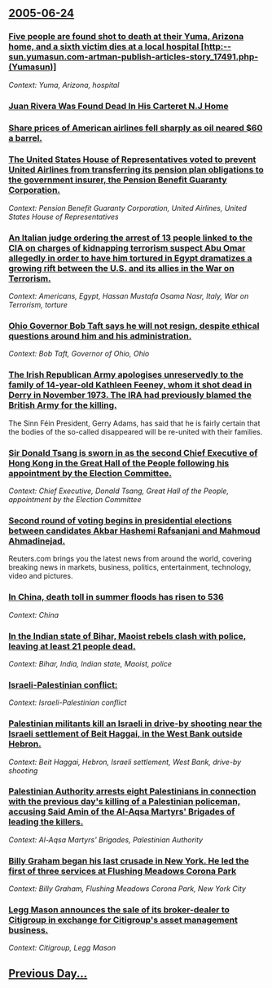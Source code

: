 ## [2005-06-24](/news/2005/06/24/index.md)

### [ Five people are found shot to death at their Yuma, Arizona home, and a sixth victim dies at a local hospital [http:--sun.yumasun.com-artman-publish-articles-story_17491.php-(Yumasun)]](/news/2005/06/24/five-people-are-found-shot-to-death-at-their-yuma-arizona-home-and-a-sixth-victim-dies-at-a-local-hospital-http-sun-yumasun-com-artman.md)
_Context: Yuma, Arizona, hospital_

### [ Juan Rivera Was Found Dead In His Carteret N.J Home](/news/2005/06/24/juan-rivera-was-found-dead-in-his-carteret-n-j-home.md)
### [ Share prices of American airlines fell sharply as oil neared $60 a barrel. ](/news/2005/06/24/share-prices-of-american-airlines-fell-sharply-as-oil-neared-60-a-barrel.md)
### [ The United States House of Representatives voted to prevent United Airlines from transferring its pension plan obligations to the government insurer, the Pension Benefit Guaranty Corporation. ](/news/2005/06/24/the-united-states-house-of-representatives-voted-to-prevent-united-airlines-from-transferring-its-pension-plan-obligations-to-the-governmen.md)
_Context: Pension Benefit Guaranty Corporation, United Airlines, United States House of Representatives_

### [ An Italian judge ordering the arrest of 13 people linked to the CIA on charges of kidnapping terrorism suspect Abu Omar allegedly in order to have him tortured in Egypt dramatizes a growing rift between the U.S. and its allies in the War on Terrorism. ](/news/2005/06/24/an-italian-judge-ordering-the-arrest-of-13-people-linked-to-the-cia-on-charges-of-kidnapping-terrorism-suspect-abu-omar-allegedly-in-order.md)
_Context: Americans, Egypt, Hassan Mustafa Osama Nasr, Italy, War on Terrorism, torture_

### [ Ohio Governor Bob Taft says he will not resign, despite ethical questions around him and his administration. ](/news/2005/06/24/ohio-governor-bob-taft-says-he-will-not-resign-despite-ethical-questions-around-him-and-his-administration.md)
_Context: Bob Taft, Governor of Ohio, Ohio_

### [ The Irish Republican Army apologises unreservedly to the family of 14-year-old Kathleen Feeney, whom it shot dead in Derry in November 1973. The IRA had previously blamed the British Army for the killing. ](/news/2005/06/24/the-irish-republican-army-apologises-unreservedly-to-the-family-of-14-year-old-kathleen-feeney-whom-it-shot-dead-in-derry-in-november-1973.md)
The Sinn Féin President, Gerry Adams, has said that he is fairly certain that the bodies of the so-called disappeared will be re-united with their families.

### [ Sir Donald Tsang is sworn in as the second Chief Executive of Hong Kong in the Great Hall of the People following his appointment by the Election Committee. ](/news/2005/06/24/sir-donald-tsang-is-sworn-in-as-the-second-chief-executive-of-hong-kong-in-the-great-hall-of-the-people-following-his-appointment-by-the-el.md)
_Context: Chief Executive, Donald Tsang, Great Hall of the People, appointment by the Election Committee_

### [ Second round of voting begins in presidential elections between candidates Akbar Hashemi Rafsanjani and Mahmoud Ahmadinejad. ](/news/2005/06/24/second-round-of-voting-begins-in-presidential-elections-between-candidates-akbar-hashemi-rafsanjani-and-mahmoud-ahmadinejad.md)
Reuters.com brings you the latest news from around the world, covering breaking news in markets, business, politics, entertainment, technology, video and pictures.

### [ In China, death toll in summer floods has risen to 536 ](/news/2005/06/24/in-china-death-toll-in-summer-floods-has-risen-to-536.md)
_Context: China_

### [ In the Indian state of Bihar, Maoist rebels clash with police, leaving at least 21 people dead. ](/news/2005/06/24/in-the-indian-state-of-bihar-maoist-rebels-clash-with-police-leaving-at-least-21-people-dead.md)
_Context: Bihar, India, Indian state, Maoist, police_

### [ Israeli-Palestinian conflict:](/news/2005/06/24/israeli-palestinian-conflict.md)
_Context: Israeli-Palestinian conflict_

### [ Palestinian militants kill an Israeli in drive-by shooting near the Israeli settlement of Beit Haggai, in the West Bank outside Hebron. ](/news/2005/06/24/palestinian-militants-kill-an-israeli-in-drive-by-shooting-near-the-israeli-settlement-of-beit-haggai-in-the-west-bank-outside-hebron.md)
_Context: Beit Haggai, Hebron, Israeli settlement, West Bank, drive-by shooting_

### [ Palestinian Authority arrests eight Palestinians in connection with the previous day's killing of a Palestinian policeman, accusing Said Amin of the Al-Aqsa Martyrs' Brigades of leading the killers. ](/news/2005/06/24/palestinian-authority-arrests-eight-palestinians-in-connection-with-the-previous-day-s-killing-of-a-palestinian-policeman-accusing-said-am.md)
_Context: Al-Aqsa Martyrs' Brigades, Palestinian Authority_

### [ Billy Graham began his last crusade in New York. He led the first of three services at Flushing Meadows Corona Park ](/news/2005/06/24/billy-graham-began-his-last-crusade-in-new-york-he-led-the-first-of-three-services-at-flushing-meadows-corona-park.md)
_Context: Billy Graham, Flushing Meadows Corona Park, New York City_

### [ Legg Mason announces the sale of its broker-dealer to Citigroup in exchange for Citigroup's asset management business.](/news/2005/06/24/legg-mason-announces-the-sale-of-its-broker-dealer-to-citigroup-in-exchange-for-citigroup-s-asset-management-business.md)
_Context: Citigroup, Legg Mason_

## [Previous Day...](/news/2005/06/23/index.md)

